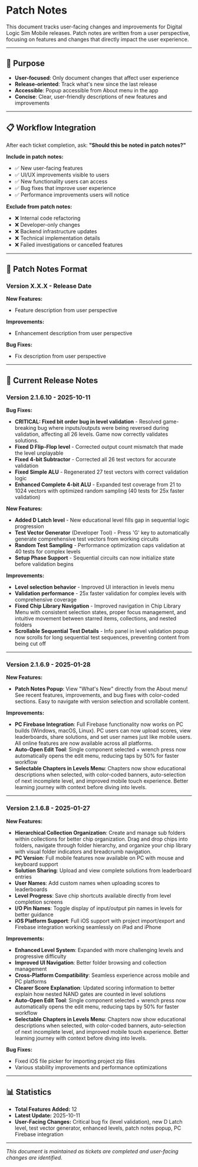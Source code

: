 # Patch Notes

This document tracks user-facing changes and improvements for Digital Logic Sim Mobile releases. Patch notes are written from a user perspective, focusing on features and changes that directly impact the user experience.

---

## 🎯 **Purpose**
- **User-focused**: Only document changes that affect user experience
- **Release-oriented**: Track what's new since the last release
- **Accessible**: Popup accessible from About menu in the app
- **Concise**: Clear, user-friendly descriptions of new features and improvements

---

## 📋 **Workflow Integration**
After each ticket completion, ask: **"Should this be noted in patch notes?"**

**Include in patch notes:**
- ✅ New user-facing features
- ✅ UI/UX improvements visible to users
- ✅ New functionality users can access
- ✅ Bug fixes that improve user experience
- ✅ Performance improvements users will notice

**Exclude from patch notes:**
- ❌ Internal code refactoring
- ❌ Developer-only changes
- ❌ Backend infrastructure updates
- ❌ Technical implementation details
- ❌ Failed investigations or cancelled features

---

## 📝 **Patch Notes Format**

### **Version X.X.X** - Release Date
**New Features:**
- Feature description from user perspective

**Improvements:**
- Enhancement description from user perspective

**Bug Fixes:**
- Fix description from user perspective

---

## 🚀 **Current Release Notes**

### **Version 2.1.6.10** - 2025-10-11

**Bug Fixes:**
- **CRITICAL: Fixed bit order bug in level validation** - Resolved game-breaking bug where inputs/outputs were being reversed during validation, affecting all 26 levels. Game now correctly validates solutions.
- **Fixed D Flip-Flop level** - Corrected output count mismatch that made the level unplayable
- **Fixed 4-bit Subtractor** - Corrected all 26 test vectors for accurate validation
- **Fixed Simple ALU** - Regenerated 27 test vectors with correct validation logic
- **Enhanced Complete 4-bit ALU** - Expanded test coverage from 21 to 1024 vectors with optimized random sampling (40 tests for 25x faster validation)

**New Features:**
- **Added D Latch level** - New educational level fills gap in sequential logic progression
- **Test Vector Generator** (Developer Tool) - Press 'G' key to automatically generate comprehensive test vectors from working circuits
- **Random Test Sampling** - Performance optimization caps validation at 40 tests for complex levels
- **Setup Phase Support** - Sequential circuits can now initialize state before validation begins

**Improvements:**
- **Level selection behavior** - Improved UI interaction in levels menu
- **Validation performance** - 25x faster validation for complex levels with comprehensive coverage
- **Fixed Chip Library Navigation** - Improved navigation in Chip Library Menu with consistent selection states, proper focus management, and intuitive movement between starred items, collections, and nested folders
- **Scrollable Sequential Test Details** - Info panel in level validation popup now scrolls for long sequential test sequences, preventing content from being cut off

---

### **Version 2.1.6.9** - 2025-01-28

**New Features:**
- **Patch Notes Popup**: View "What's New" directly from the About menu! See recent features, improvements, and bug fixes with color-coded sections. Easy to navigate with version selection and scrollable content.

**Improvements:**
- **PC Firebase Integration**: Full Firebase functionality now works on PC builds (Windows, macOS, Linux). PC users can now upload scores, view leaderboards, share solutions, and set user names just like mobile users. All online features are now available across all platforms.
- **Auto-Open Edit Tool**: Single component selected + wrench press now automatically opens the edit menu, reducing taps by 50% for faster workflow
- **Selectable Chapters in Levels Menu**: Chapters now show educational descriptions when selected, with color-coded banners, auto-selection of next incomplete level, and improved mobile touch experience. Better learning journey with context before diving into levels.

---

### **Version 2.1.6.8** - 2025-01-27

**New Features:**
- **Hierarchical Collection Organization**: Create and manage sub folders within collections for better chip organization. Drag and drop chips into folders, navigate through folder hierarchy, and organize your chip library with visual folder indicators and breadcrumb navigation.
- **PC Version**: Full mobile features now available on PC with mouse and keyboard support
- **Solution Sharing**: Upload and view complete solutions from leaderboard entries
- **User Names**: Add custom names when uploading scores to leaderboards
- **Level Progress**: Save chip shortcuts available directly from level completion screens
- **I/O Pin Names**: Toggle display of input/output pin names in levels for better guidance
- **iOS Platform Support**: Full iOS support with project import/export and Firebase integration working seamlessly on iPad and iPhone

**Improvements:**
- **Enhanced Level System**: Expanded with more challenging levels and progressive difficulty
- **Improved UI Navigation**: Better folder browsing and collection management
- **Cross-Platform Compatibility**: Seamless experience across mobile and PC platforms
- **Clearer Score Explanation**: Updated scoring information to better explain how nested NAND gates are counted in level solutions
- **Auto-Open Edit Tool**: Single component selected + wrench press now automatically opens the edit menu, reducing taps by 50% for faster workflow
- **Selectable Chapters in Levels Menu**: Chapters now show educational descriptions when selected, with color-coded banners, auto-selection of next incomplete level, and improved mobile touch experience. Better learning journey with context before diving into levels.

**Bug Fixes:**
- Fixed iOS file picker for importing project zip files
- Various stability improvements and performance optimizations

---

## 📊 **Statistics**
- **Total Features Added:** 12
- **Latest Update:** 2025-10-11
- **User-Facing Changes:** Critical bug fix (level validation), new D Latch level, test vector generator, enhanced levels, patch notes popup, PC Firebase integration

---

*This document is maintained as tickets are completed and user-facing changes are identified.*
